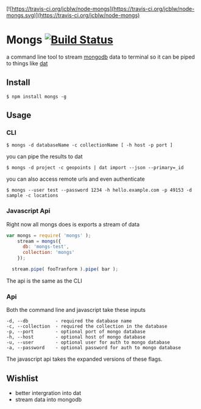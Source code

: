 [![https://travis-ci.org/jcblw/node-mongs](https://travis-ci.org/jcblw/node-mongs.svg)](https://travis-ci.org/jcblw/node-mongs)
# Mongs [![Build Status](https://travis-ci.org/jcblw/node-mongs.svg?branch=master)](https://travis-ci.org/jcblw/node-mongs)

a command line tool to stream [mongodb](http://www.mongodb.com/) data to terminal so it can be piped to things like [dat](http://dat-data.org)

## Install

    $ npm install mongs -g

## Usage

### CLI

    $ mongs -d databaseName -c collectionName [ -h host -p port ]

you can pipe the results to dat

    $ mongs -d project -c geopoints | dat import --json --primary=_id  

you can also access remote urls and even authenticate 

    $ mongs --user test --password 1234 -h hello.example.com -p 49153 -d sample -c locations

### Javascript Api

Right now all mongs does is exports a stream of data

```javascript
var mongs = require( 'mongs' );
    stream = mongs({ 
      db: 'mongs-test',
      collection: 'mongs'
    });

  stream.pipe( fooTranform ).pipe( bar );
```

The api is the same as the CLI

### Api

Both the command line and javascript take these inputs

    -d, --db          - required the database name
    -c, --collection  - required the collection in the database
    -p, --port        - optional port of mongo database
    -h, --host        - optional host of mongo database
    -u, --user        - optional user for auth to mongo database
    -a, --password    - optional password for auth to mongo database

The javascript api takes the expanded versions of these flags.

## Wishlist

- better intergration into dat
- stream data into mongodb

